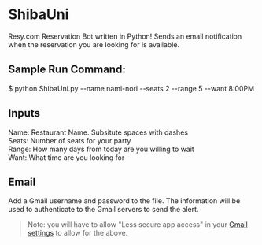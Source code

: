 # ShibaUni
Resy.com Reservation Bot written in Python! 
Sends an email notification when the reservation you are looking for is available. 

## Sample Run Command: 
$ python ShibaUni.py --name nami-nori --seats 2 --range 5 --want 8:00PM

## Inputs
Name: Restaurant Name. Subsitute spaces with dashes     
Seats: Number of seats for your party      
Range: How many days from today are you willing to wait     
Want: What time are you looking for      

## Email
Add a Gmail username and password to the file. The information will be used to authenticate to the Gmail servers to send the alert.

> Note: you will have to allow "Less secure app access" in your [Gmail settings](https://support.google.com/accounts/answer/6010255?hl=en#zippy=%2Cif-less-secure-app-access-is-on-for-your-account) to allow for the above. 

